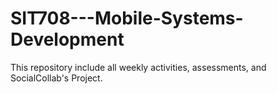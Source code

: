 # SIT708---Mobile-Systems-Development
This repository include all weekly activities, assessments, and SocialCollab's Project.
